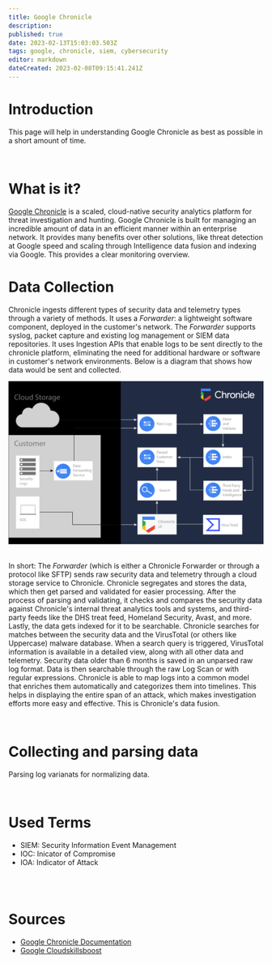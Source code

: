 ```yaml
---
title: Google Chronicle
description: 
published: true
date: 2023-02-13T15:03:03.503Z
tags: google, chronicle, siem, cybersecurity
editor: markdown
dateCreated: 2023-02-08T09:15:41.241Z
---
```


# Introduction
This page will help in understanding Google Chronicle as best as possible in a short amount of time.

<br>

# What is it?
[Google Chronicle](https://chronicle.security/) is a scaled, cloud-native security analytics platform for threat investigation and hunting. Google Chronicle is built for managing an incredible amount of data in an efficient manner within an enterprise network. 
It provides many benefits over other solutions, like threat detection at Google speed and scaling through Intelligence data fusion and indexing via Google. This provides a clear monitoring overview. 


# Data Collection
Chronicle ingests different types of security data and telemetry types through a variety of methods. It uses a *Forwarder*: a lightweight software component, deployed in the customer's network. The *Forwarder* supports syslog, packet capture and existing log management or SIEM data repositories. It uses Ingestion APIs that enable logs to be sent directly to the chronicle platform, eliminating the need for additional hardware or software in customer's network environments. Below is a diagram that shows how data would be sent and collected.
<br>

<img src="/cs5/chronicle/chronicle-data-flow.png" width="800"/>

<br>
<br>

In short: The *Forwarder* (which is either a Chronicle Forwarder or through a protocol like SFTP) sends raw security data and telemetry through a cloud storage service to Chronicle. 
Chronicle segregates and stores the data, which then get parsed and validated for easier processing. After the process of parsing and validating, it checks and compares the security data against Chronicle's internal threat analytics tools and systems, and third-party feeds like the DHS treat feed, Homeland Security, Avast, and more.
Lastly, the data gets indexed for it to be searchable. Chronicle searches for matches between the security data and the VirusTotal (or others like Uppercase) malware database. When a search query is triggered, VirusTotal information is available in a detailed view, along with all other data and telemetry. Security data older than 6 months is saved in an unparsed raw log format. Data is then searchable through the raw Log Scan or with regular expressions.
Chronicle is able to map logs into a common model that enriches them automatically and categorizes them into timelines. This helps in displaying the entire span of an attack, which makes investigation efforts more easy and effective. This is Chronicle's data fusion.



<br>

# Collecting and parsing data
Parsing log varianats for normalizing data. 



<br>

# Used Terms
- SIEM: Security Information Event Management
- IOC: Inicator of Compromise
- IOA: Indicator of Attack


<br>
<br>

# Sources

- [Google Chronicle Documentation](https://cloud.google.com/chronicle/docs/overview)
- [Google Cloudskillsboost](https://www.cloudskillsboost.google/)